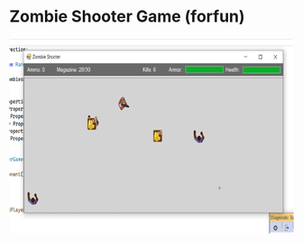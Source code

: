# Zombie Shooter Game (forfun)

<img width="700" height="350" src="/showcase/zombie_gameplay.png" alt="zombie gameplay" />
